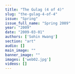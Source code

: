 ```yaml
---
title: "The Gulag (4 of 4)"
slug: "the-gulag-4-of-4"
issue: "Spring"
issue_full_name: "Spring 2009"
year: "2009"
date: "2009-03-01"
authors: ['Sohin Hwang']
section: "art"
audio: []
main_image: ""
banner_image: ""
images: ['web02.jpg']
videos: []
---
```

